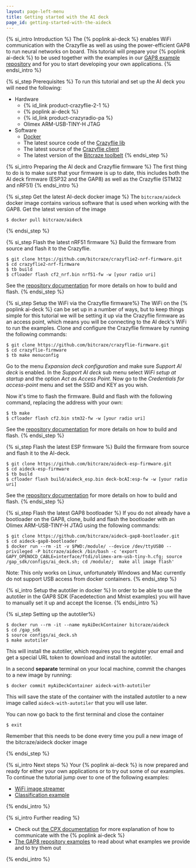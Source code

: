 ```yaml
---
layout: page-left-menu
title: Getting started with the AI deck
page_id: getting-started-with-the-aideck
---
```


{% si_intro Introduction %}
The {% poplink ai-deck %} enables WiFi communication with the Crazyflie
as well as using the power-efficient GAP8 to run neural networks on board. This tutorial will prepare your {% poplink ai-deck %} to be used together
with the examples in our [GAP8 example repository](https://github.com/bitcraze/aideck-gap8-bootloader) and for you to start developing your own applications.
{% endsi_intro %}

{% si_step  Prerequisites %}
To run this tutorial and set up the AI deck you will need the following:

* Hardware
  * {% id_link product-crazyflie-2-1 %}
  * {% poplink ai-deck %}
  * {% id_link product-crazyradio-pa %}
  * Olimex ARM-USB-TINY-H JTAG
* Software
  * [Docker](https://www.docker.com/)
  * The latest source code of the [Crazyflie lib](https://github.com/bitcraze/crazyflie-lib-python)
  * The latest source of the [Crazyflie client](https://github.com/bitcraze/crazyflie-clients-python)
  * The latest version of the [Bitcraze toolbelt](/documentation/repository/toolbelt/master/)
{% endsi_step %}

{% si_intro Preparing the AI deck and Crazyflie firmware %}
The first thing to do is to make sure that your firmware is up to date,
this includes both the AI deck firmware (ESP32 and the GAP8) as well as the
Crazyflie (STM32 and nRF51)
{% endsi_intro %}


{% si_step Get the latest AI-deck docker image %}
The `bitcraze/aideck` docker image contains various software that is used when working with the GAP8. Get the latest
version of the image

```
$ docker pull bitcraze/aideck
```
{% endsi_step %}


{% si_step Flash the latest nRF51 firmware %}
Build the firmware from source and flash it to the Crazyflie.

```
$ git clone https://github.com/bitcraze/crazyflie2-nrf-firmware.git
$ cd crazyflie2-nrf-firmware
$ tb build
$ cfloader flash cf2_nrf.bin nrf51-fw -w [your radio uri]
```

See the [repository documentation](https://www.bitcraze.io/documentation/repository/crazyflie2-nrf-firmware/master/build/build/) for more details on how to build and flash.
{% endsi_step %}

{% si_step Setup the WiFi via the Crazyflie firmware%}
The WiFi on the {% poplink ai-deck %} can be set up in a number of ways,
but to keep things simple for this tutorial we will be setting it up
via the Crazyflie firmware as an access point, which means you will be
connecting to the AI deck's WiFi to run the examples. Clone and configure
the Crazyflie firmware by running the following commands:

```
$ git clone https://github.com/bitcraze/crazyflie-firmware.git
$ cd crazyflie-firmware
$ tb make menuconfig
```

Go to the menu *Expansion deck configuration* and make sure *Support AI deck*
is enabled. In the *Support AI deck* sub menu select *WiFi setup at startup* and the option *Act as Access Point*. Now go to the *Credentials for access-point*
menu and set the SSID and KEY as you wish.

Now it's time to flash the firmware. Build and flash with the following command, replacing the address with your own:

```
$ tb make
$ cfloader flash cf2.bin stm32-fw -w [your radio uri]
```

See the [repository documentation](https://www.bitcraze.io/documentation/repository/crazyflie-firmware/master/building-and-flashing/build/) for more details on how to build and flash.
{% endsi_step %}

{% si_step Flash the latest ESP firmware %}
Build the firmware from source and flash it to the AI-deck.

```
$ git clone https://github.com/bitcraze/aideck-esp-firmware.git
$ cd aideck-esp-firmware
$ tb build
$ cfloader flash build/aideck_esp.bin deck-bcAI:esp-fw -w [your radio uri]
```

See the [repository documentation](https://github.com/bitcraze/aideck-esp-firmware/blob/main/README.md) for more details on how to build and flash.
{% endsi_step %}


{% si_step Flash the latest GAP8 bootloader %}
If you do not already have a bootloader on the GAP8, clone, build and
flash the bootloader with an Olimex ARM-USB-TINY-H JTAG using the following commands:

```
$ git clone https://github.com/bitcraze/aideck-gap8-bootloader.git
$ cd aideck-gap8-bootloader
$ docker run --rm -it -v $PWD:/module/ --device /dev/ttyUSB0 --privileged -P bitcraze/aideck /bin/bash -c 'export GAPY_OPENOCD_CABLE=interface/ftdi/olimex-arm-usb-tiny-h.cfg; source /gap_sdk/configs/ai_deck.sh; cd /module/;  make all image flash'
```

Note: This only works on Linux, unfortunately Windows and Mac currently do not support USB access from docker containers.
{% endsi_step %}


{% si_intro Setup the autotiler in docker %}
In order to be able to use the autotiler in the GAP8 SDK (Facedetection and Mnist examples) you will
have to manually set it up and accept the license.
{% endsi_intro %}

{% si_step Setting up the autotiler%}

```
$ docker run --rm -it --name myAiDeckContainer bitcraze/aideck
$ cd /gap_sdk
$ source configs/ai_deck.sh
$ make autotiler
```

This will install the autotiler, which requires you to register your email and get a special URL token to download and install the autotiler.

In a second **separate** terminal on your local machine, commit the changes to a new image by running:
```
$ docker commit myAiDeckContainer aideck-with-autotiler
```

This will save the state of the container with the installed autotiler to a new image called `aideck-with-autotiler` that you will use later.

You can now go back to the first terminal and close the container

```
$ exit
```

Remember that this needs to be done every time you pull a new image of the bitcraze/aideck docker image


{% endsi_step %}

{% si_intro Next steps %}
Your {% poplink ai-deck %} is now prepared and ready for either your own
applications or to try out some of our examples. To continue the tutorial
jump over to one of the following examples:

* [WiFi image streamer](/documentation/repository/aideck-gap8-examples/master/test-functions/wifi-streamer)
* [Classification example](/documentation/repository/aideck-gap8-examples/master/ai-examples/classification-demo)

{% endsi_intro %}

{% si_intro Further reading %}

* Check out [the CPX documentation](/documentation/repository/crazyflie-firmware/master/functional-areas/cpx/) for more explanation of how to communicate with the {% poplink ai-deck %}
* [The GAP8 repository examples](/documentation/repository/aideck-gap8-examples/master/) to read about what examples we provide and to try them out

{% endsi_intro %}
